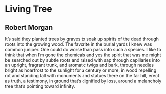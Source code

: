 # Living Tree
## Robert Morgan
It’s said they planted trees by graves
to soak up spirits of the dead
through roots into the growing wood.
The favorite in the burial yards
I knew was common juniper.
One could do worse than pass into
such a species. I like to think
that when I’m gone the chemicals
and yes the spirit that was me
might be searched out by subtle roots
and raised with sap through capillaries
into an upright, fragrant trunk,
and aromatic twigs and bark,
through needles bright as hoarfrost to
the sunlight for a century
or more, in wood repelling rot
and standing tall with monuments
and statues there on the far hill,
erect as truth, a testimony,
in ground that’s dignified by loss,
around a melancholy tree
that’s pointing toward infinity.